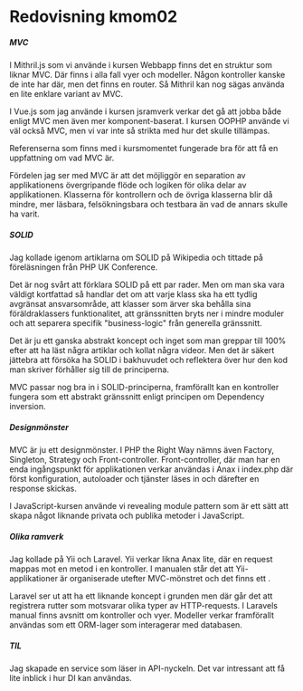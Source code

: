 ---
---
Redovisning kmom02
=========================


##### MVC

I Mithril.js som vi använde i kursen Webbapp finns det en struktur som liknar MVC. Där finns i alla fall vyer och modeller. Någon kontroller kanske de inte har där, men det finns en router. Så Mithril kan nog sägas använda en lite enklare variant av MVC.

I Vue.js som jag använde i kursen jsramverk verkar det gå att jobba både enligt MVC men även mer komponent-baserat. I kursen OOPHP använde vi väl också MVC, men vi var inte så strikta med hur det skulle tillämpas.

Referenserna som finns med i kursmomentet fungerade bra för att få en uppfattning om vad MVC är.

Fördelen jag ser med MVC är att det möjliggör en separation av applikationens övergripande flöde och logiken för olika delar av applikationen. Klasserna för kontrollern och de övriga klasserna blir då mindre, mer läsbara, felsökningsbara och testbara än vad de annars skulle ha varit.

##### SOLID

Jag kollade igenom artiklarna om SOLID på Wikipedia och tittade på föreläsningen från PHP UK Conference.

Det är nog svårt att förklara SOLID på ett par rader. Men om man ska vara väldigt kortfattad så handlar det om att varje klass ska ha ett tydlig avgränsat ansvarsområde, att klasser som ärver ska behålla sina föräldraklassers funktionalitet, att gränssnitten bryts ner i mindre moduler och att separera specifik "business-logic" från generella gränssnitt.

Det är ju ett ganska abstrakt koncept och inget som man greppar till 100% efter att ha läst några artiklar och kollat några videor. Men det är säkert jättebra att försöka ha SOLID i bakhuvudet och reflektera över hur den kod man skriver förhåller sig till de principerna.

MVC passar nog bra in i SOLID-principerna, framförallt kan en kontroller fungera som ett abstrakt gränssnitt enligt principen om Dependency inversion.

##### Designmönster

MVC är ju ett designmönster. I PHP the Right Way nämns även Factory, Singleton, Strategy och Front-controller. Front-controller, där man har en enda ingångspunkt för applikationen verkar användas i Anax i index.php där först konfiguration, autoloader och tjänster läses in och därefter en response skickas.

I JavaScript-kursen använde vi revealing module pattern som är ett sätt att skapa något liknande privata och publika metoder i JavaScript.

##### Olika ramverk

Jag kollade på Yii och Laravel. Yii verkar likna Anax lite, där en request mappas mot en metod i en kontroller. I manualen står det att Yii-applikationer är organiserade utefter MVC-mönstret och det finns ett .

Laravel ser ut att ha ett liknande koncept i grunden men där går det att registrera rutter som motsvarar olika typer av HTTP-requests.
I Laravels manual finns avsnitt om kontroller och vyer. Modeller verkar framförallt användas som ett ORM-lager som interagerar med databasen.

##### TIL

Jag skapade en service som läser in API-nyckeln. Det var intressant att få lite inblick i hur DI kan användas.
